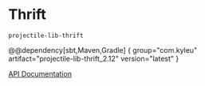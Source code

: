 # Thrift

`projectile-lib-thrift`

@@dependency[sbt,Maven,Gradle] {
  group="com.kyleu"
  artifact="projectile-lib-thrift_2.12"
  version="latest"
}

[API Documentation](/api/projectile-lib-thrift)
